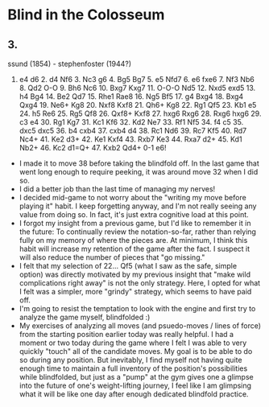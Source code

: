 # Blind in the Colosseum

## 3.

<Quite the rollercoaster>

ssund (1854) - stephenfoster (1944?)
1. e4 d6 2. d4 Nf6 3. Nc3 g6 4. Bg5 Bg7 5. e5 Nfd7 6. e6 fxe6 7. Nf3 Nb6 8. Qd2 O-O 9. Bh6 Nc6 10. Bxg7 Kxg7 11. O-O-O Nd5 12. Nxd5 exd5 13. h4 Bg4 14. Be2 Qd7 15. Rhe1 Rae8 16. Ng5 Bf5 17. g4 Bxg4 18. Bxg4 Qxg4 19. Ne6+ Kg8 20. Nxf8 Kxf8 21. Qh6+ Kg8 22. Rg1 Qf5 23. Kb1 e5 24. h5 Re6 25. Rg5 Qf8 26. Qxf8+ Kxf8 27. hxg6 Rxg6 28. Rxg6 hxg6 29. c3 e4 30. Rg1 Kg7 31. Kc1 Kf6 32. Kd2 Ne7 33. Rf1 Nf5 34. f4 c5 35. dxc5 dxc5 36. b4 cxb4 37. cxb4 d4 38. Rc1 Nd6 39. Rc7 Kf5 40. Rd7 Nc4+ 41. Ke2 d3+ 42. Ke1 Kxf4 43. Rxb7 Ke3 44. Rxa7 d2+ 45. Kd1 Nb2+ 46. Kc2 d1=Q+ 47. Kxb2 Qd4+ 0-1
e6!

* I made it to move 38 before taking the blindfold off. In the last game that went long enough to require peeking, it was around move 32 when I did so.
* I did a better job than the last time of managing my nerves!
* I decided mid-game to not worry about the "writing my move before playing it" habit. I keep forgetting anyway, and I'm not really seeing any value from doing so. In fact, it's just extra cognitive load at this point.
* I forgot my insight from a previous game, but I'd like to remember it in the future: To continually review the notation-so-far, rather than relying fully on my memory of where the pieces are. At minimum, I think this habit will increase my retention of the game after the fact. I suspect it will also reduce the number of pieces that "go missing."
* I felt that my selection of 22... Qf5 (what I saw as the safe, simple option) was directly motivated by my previous insight that "make wild complications right away" is not the only strategy. Here, I opted for what I felt was a simpler, more "grindy" strategy, which seems to have paid off.
* I'm going to resist the temptation to look with the engine and first try to analyze the game myself, blindfolded :)
* My exercises of analyzing all moves (and psuedo-moves / lines of force) from the starting position earlier today was really helpful. I had a moment or two today during the game where I felt I was able to very quickly "touch" all of the candidate moves. My goal is to be able to do so during any position. But inevitably, I find myself not having quite enough time to maintain a full inventory of the position's possibilities while blindfolded, but just as a "pump" at the gym gives one a glimpse into the future of one's weight-lifting journey, I feel like I am glimpsing what it will be like one day after enough dedicated blindfold practice. 


